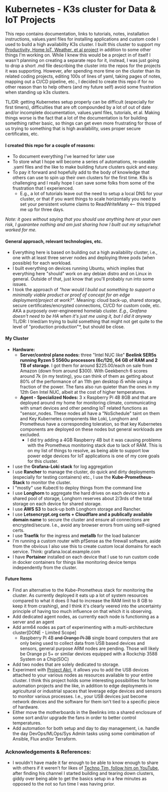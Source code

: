 # Kubernetes - K3s cluster for Data & IoT Projects

This repo contains documentation, links to tutorials, notes, installation instructions, values.yaml files for installing applications and custom code I used to build a high availability K3s cluster. I built this cluster to support my [Productivity, Home IoT, Weather, et al project](https://github.com/MarkhamLee/productivity-music-stocks-weather-IoT-dashboard) in addition to some other things I'm working on. While I knew this would be a project in of itself I wasn't planning on creating a separate repo for it, instead, I was just going to drop a short .md file describing the cluster into the repos for the projects it was supporting. However, afer spending more time on the cluster than its related coding projects, editing 100s of lines of yaml, taking pages of notes, mapping out a CI/CD pipeline, etc., I decided to create this repo if for no other reason than to help others (and my future self) avoid some frustration when standing up k3s clusters.  

TL/DR: getting Kubernetes setup properly can be difficult (especially for first timers), difficulties that are oft compounded by a lot of out of date and/or incomplete documentation, values.yaml files, tutorials, et al. Making things worse is the fact that a lot of the documentation is for building something rather basic, so things can get even more frustrating for those of us trying to something that is high availability, uses proper secure certificates, etc. 

 #### I created this repo for a couple of reasons:

 * To document everything I've learned for later use 
 * To store what I hope will become a series of automations, re-useable .yaml files and the like to make building future clusters quick and easy. 
 * To pay it forward and hopefully add to the body of knowledge that others can use to spin up their own clusters for the first time. K8s is challenging and I really hope I can save some folks from some of the frustration that I experienced. 
    * E.g., a lot of tutorials leave out the need to setup a local DNS for your cluster, or that if you want things to scale horizontally you need to set your persistent volume claims to ReadWriteMany <-- this tripped me up for three days. 

*Note: it goes without saying that you should use anything here at your own risk, I guarantee nothing and am just sharing how I built out my setup/what worked for me.*

#### General approach, relevant technologies, etc. 

* Everything here is based on building out a high availability cluster, i.e., one with at least three server nodes and deploying three pods (when possible) for each workload. 
* I built everything on devices running Ubuntu, which implies that everything here "should" work on any debian distro and on Linux in general. Outside of that, just know that you'll probably run into some issues. 
* I took the approach of *"how would I build out something to support a minimally viable product or proof of concept for an edge deployment/project at work?"*. Meaning: cloud back-up, shared storage, secure certificates/encrypted connections, CI/CD for custom code, etc. AKA a purposely over-engineered homelab cluster. *E.g., Grafana doesn't need to be HA when it's just me using it, but I did it anyway* TL/DR: I tried/am trying to build something that might not get quite to the level of "production production"*, but should be close. 

#### My Cluster 
* **Hardware:** 
    * **Server/control plane nodes:** three "Intel NUC like" **Beelink SER5s running Ryzen 5 5560u processors (6c/12t), 64 GB of RAM and 2 TB of storage**. I got them for around $225.00/each on sale from Amazon (down from around $300). With Geekbench 6 scores around 7k (in my testing), you can think of them as getting about 80% of the performance of an 11th gen desktop i5 while using a fraction of the power. The fans also run quieter than the ones in my 12th Gen Intel NUC, albeit at the cost of higher temperatures. 
    * **Agent - Specialized Nodes:** 3 x Raspberry Pi 4B 8GB and that are deployed around my home for monitoring climate, communicating with smart devices and other pending IoT related functions as "sensor_nodes. These nodes all have a "NoSchedule" taint on them and Key Kubernetes components like Loki, Longhorn and Prometheus have a corresponding toleration, so that key Kubernetes components are deployed on these nodes but general workloads are excluded. 
        * I did try adding a 4GB Raspberry 4B but it was causing problems with the Prometheus monitoring stack due to lack of RAM. This is on my list of things to resolve, as being able to support low power edge devices for IoT applications is one of my core goals for this cluster.  
* I use the **Grafana-Loki stack** for log aggregation
* I use **Rancher** to manage the cluster, do quick and dirty deployments (especially for testing containers) etc., I use the **Kube-Prometheus-Stack** to monitor the cluster.
* I "mostly" use Kubectl to deploy things from the command line
* I use **Longhorn** to aggregate the hard drives on each device into a shared pool of storage, Longhorn reserves about 2/3rds of the total storage on each device for shared storage. 
* I use **AWS S3** to back-up both Longhorn storage and Rancher. 
* I use **Letsencrypt.org certs + Cloudflare and a publically available domain name** to secure the cluster and ensure all connections are encrypted/secure. I.e., avoid any browser errors from using self-signed certs. 
* I use **Traefik** for the ingress and **metallb** for the load balancer 
* I'm running a custom router with pfSense as the firewall software, aside from the obvious I also use this to create custom local domains for each service. Think: grafana.local.example.com 
* I have **Portainer** installed on each device that I use to run custom code in docker containers for things like monitoring device temps independently from the cluster. 

#### Future Items
* Find an alternative to the Kube-Prometheus stack for monitoring the cluster. As currently deployed it eats up a lot of system resources compared to what it does (I had to increase the RAM limit to 8 GB to keep it from crashing), and I think it's clearly veered into the uncertainty principle of having too much influence on that which it is observing. 
* Add dedicated agent nodes, as currently each node is functioning as a server and an agent
* Add arm64 nodes as part of experimenting with a multi-architecture cluster[DONE - Limited Scope]
    * Raspberry Pi 4B ~~and Orange Pi 3B~~ single board computers that are only being used to collect data from USB based devices and sensors, general purpose ARM nodes are pending. Those will likely be Orange pi 5+ or similar devices equipped with a Rockchip 3588 System on a Chip(SOC)
* Add two nodes that are solely dedicated to storage. 
* Experiment with [Project Akri](https://github.com/project-akri/akri), it allows you to add the USB devices attached to your various nodes as resources available to your entire cluster. I think this project holds some interesting possibilities for home automation projects and the like, in addition to edge deployments in agricultural or industrial spaces that leverage edge devices and sensors to monitor various processes. I.e., your USB devices just become network devices and the software for them isn't tied to a specific piece of hardware. 
* Either move the motherboards in the Beelinks into a shared enclosure of some sort and/or upgrade the fans in order to better control temperatures. 
* Add automation for both setup and day to day management, i.e. handle the day DevOps/MLOps/Sys Admin tasks using some combination of Ansible, Flux and/or Terraform. 


### Acknowledgements & References: 
  
* I wouldn't have made it far enough to be able to know enough to share with others if it weren't for likes of [Techno Tim, follow him on YouTube](https://www.youtube.com/@TechnoTim/videos), after finding his channel I started building and tearing down clusters, giddy over being able to get the basics setup in a few minutes as opposed to the not so fun time I was having prior.

